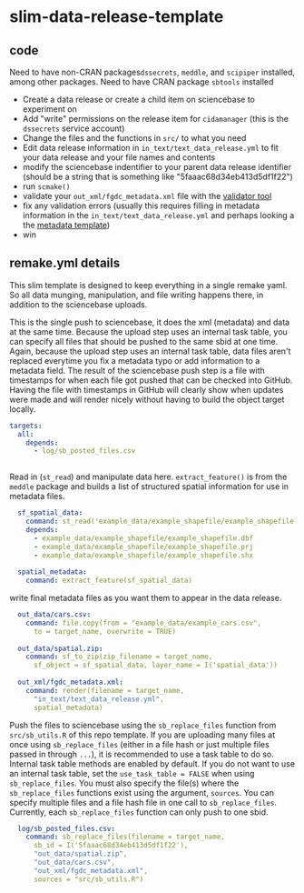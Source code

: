 # slim-data-release-template


## code

Need to have non-CRAN packages`dssecrets`, `meddle`, and `scipiper` installed, among other packages. 
Need to have CRAN package `sbtools` installed

- Create a data release or create a child item on sciencebase to experiment on
- Add "write" permissions on the release item for `cidamanager` (this is the `dssecrets` service account)
- Change the files and the functions in `src/` to what you need
- Edit data release information in `in_text/text_data_release.yml` to fit your data release and your file names and contents
- modify the sciencebase indentifier to your parent data release identifier (should be a string that is something like "5faaac68d34eb413d5df1f22")
- run `scmake()`
- validate your `out_xml/fgdc_metadata.xml` file with the [validator tool](https://mrdata.usgs.gov/validation/)
- fix any validation errors (usually this requires filling in metadata information in the `in_text/text_data_release.yml` and perhaps looking a the [metadata template](https://raw.githubusercontent.com/USGS-R/meddle/master/inst/extdata/FGDC_template.mustache))
- win

## remake.yml details

This slim template is designed to keep everything in a single remake yaml. So all data munging, manipulation, and file writing happens there, in addition to the sciencebase uploads.


This is the single push to sciencebase, it does the xml (metadata) and data at the same time. Because the upload step uses an internal task table, you can specify all files that should be pushed to the same sbid at one time. Again, because the upload step uses an internal task table, data files aren't replaced everytime you fix a metadata typo or add information to a metadata field. The result of the sciencebase push step is a file with timestamps for when each file got pushed that can be checked into GitHub. Having the file with timestamps in GitHub will clearly show when updates were made and will render nicely without having to build the object target locally.
```yaml
targets:
  all:
    depends:
      - log/sb_posted_files.csv
    
```

Read in (`st_read`) and manipulate data here. `extract_feature()` is from the `meddle` package and builds a list of structured spatial information for use in metadata files.

```yaml
  sf_spatial_data:
    command: st_read('example_data/example_shapefile/example_shapefile.shp')
    depends:
      - example_data/example_shapefile/example_shapefile.dbf
      - example_data/example_shapefile/example_shapefile.prj
      - example_data/example_shapefile/example_shapefile.shx
  
  spatial_metadata:
    command: extract_feature(sf_spatial_data)
```
write final metadata files as you want them to appear in the data release. 
```yaml
  out_data/cars.csv:
    command: file.copy(from = "example_data/example_cars.csv", 
      to = target_name, overwrite = TRUE)
  
  out_data/spatial.zip:
    command: sf_to_zip(zip_filename = target_name, 
      sf_object = sf_spatial_data, layer_name = I('spatial_data'))
  
  out_xml/fgdc_metadata.xml:
    command: render(filename = target_name,
      "in_text/text_data_release.yml",
      spatial_metadata)
```

Push the files to sciencebase using the `sb_replace_files` function from `src/sb_utils.R` of this repo template. If you are uploading many files at once using `sb_replace_files` (either in a file hash or just multiple files passed in through `...`), it is recommended to use a task table to do so. Internal task table methods are enabled by default. If you do not want to use an internal task table, set the `use_task_table = FALSE` when using `sb_replace_files`. You must also specify the file(s) where the `sb_replace_files` functions exist using the argument, `sources`. You can specify multiple files and a file hash file in one call to `sb_replace_files`. Currently, each `sb_replace_files` function can only push to one sbid. 

```yaml
  log/sb_posted_files.csv:
    command: sb_replace_files(filename = target_name, 
      sb_id = I('5faaac68d34eb413d5df1f22'),
      "out_data/spatial.zip",
      "out_data/cars.csv",
      "out_xml/fgdc_metadata.xml",
      sources = "src/sb_utils.R")
```


